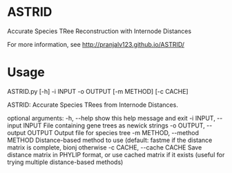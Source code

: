 # ASTRID
Accurate Species TRee Reconstruction with Internode Distances

For more information, see http://pranjalv123.github.io/ASTRID/

# Usage

  ASTRID.py [-h] -i INPUT -o OUTPUT [-m METHOD] [-c CACHE]

ASTRID: Accurate Species TRees from Internode Distances.

optional arguments:
  -h, --help            show this help message and exit
  -i INPUT, --input INPUT
                        File containing gene trees as newick strings
  -o OUTPUT, --output OUTPUT
                        Output file for species tree
  -m METHOD, --method METHOD
                        Distance-based method to use (default: fastme if the
                        distance matrix is complete, bionj otherwise
  -c CACHE, --cache CACHE
                        Save distance matrix in PHYLIP format, or use cached
                        matrix if it exists (useful for trying multiple
                        distance-based methods)
